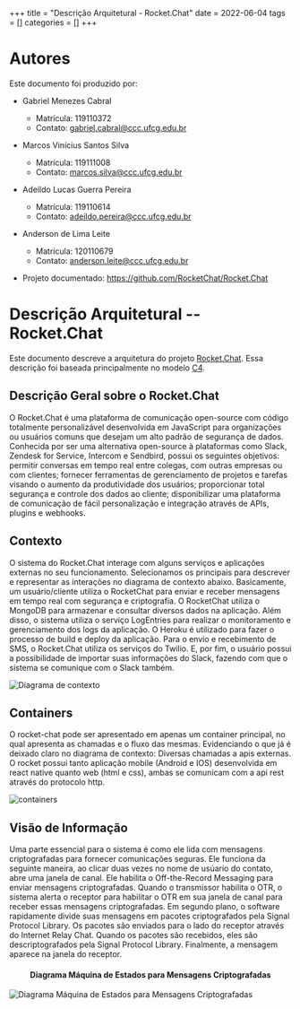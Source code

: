 +++
title = "Descrição Arquitetural - Rocket.Chat"
date = 2022-06-04
tags = []
categories = []
+++

# Autores

Este documento foi produzido por:

- Gabriel Menezes Cabral
  - Matrícula: 119110372
  - Contato: gabriel.cabral@ccc.ufcg.edu.br
- Marcos Vinícius Santos Silva
  - Matrícula: 119111008
  - Contato: marcos.silva@ccc.ufcg.edu.br
- Adeildo Lucas Guerra Pereira
  - Matrícula: 119110614
  - Contato: adeildo.pereira@ccc.ufcg.edu.br
- Anderson de Lima Leite
  - Matrícula: 120110679
  - Contato: anderson.leite@ccc.ufcg.edu.br

- Projeto documentado: https://github.com/RocketChat/Rocket.Chat

# Descrição Arquitetural -- Rocket.Chat

Este documento descreve a arquitetura do projeto [Rocket.Chat](https://github.com/RocketChat/Rocket.Chat). Essa descrição foi baseada principalmente no modelo [C4](https://c4model.com/).

## Descrição Geral sobre o Rocket.Chat

O Rocket.Chat é uma plataforma de comunicação open-source com código totalmente personalizável desenvolvida em JavaScript para organizações ou usuários comuns que desejam um alto padrão de segurança de dados.
Conhecida por ser uma alternativa open-source à plataformas como Slack, Zendesk for Service, Intercom e Sendbird, possui os seguintes objetivos: permitir conversas em tempo real entre colegas, com outras empresas ou com clientes; fornecer ferramentas de gerenciamento de projetos e tarefas visando o aumento da produtividade dos usuários; proporcionar total segurança e controle dos dados ao cliente; disponibilizar uma plataforma de comunicação de fácil personalização e integração através de APIs, plugins e webhooks.

## Contexto

O sistema do Rocket.Chat interage com alguns serviços e aplicações externas no seu funcionamento. Selecionamos os principais para descrever e representar as interações no diagrama de contexto abaixo. Basicamente, um usuário/cliente utiliza o RocketChat para enviar e receber mensagens em tempo real com segurança e criptografia. O RocketChat utiliza o MongoDB para armazenar e consultar diversos dados na aplicação. Além disso, o sistema utiliza o serviço LogEntries para realizar o monitoramento e gerenciamento dos logs da aplicação. O Heroku é utilizado para fazer o processo de build e deploy da aplicação. Para o envio e recebimento de SMS, o Rocket.Chat utiliza os serviços do Twilio. E, por fim, o usuário possui a possibilidade de importar suas informações do Slack, fazendo com que o sistema se comunique com o Slack também.

![Diagrama de contexto](rocketchat-context-diagram.png)

## Containers
O rocket-chat pode ser apresentado em apenas um container principal, no qual apresenta as chamadas e o fluxo das mesmas. Evidenciando o que já é deixado claro no diagrama de contexto: Diversas chamadas a apis externas. O rocket possui tanto aplicação mobile (Android e IOS) desenvolvida em react native quanto web (html e css), ambas se comunicam com a api rest através do protocolo http.

![containers](rocketchat-container-diagram.png)

## Visão de Informação

Uma parte essencial para o sistema é como ele lida com mensagens criptografadas para fornecer comunicações seguras. Ele funciona da seguinte maneira, ao clicar duas vezes no nome de usúario do contato, abre uma janela de canal. Ele habilita o Off-the-Record Messaging para enviar mensagens criptografadas. Quando o transmissor habilita o OTR, o sistema alerta o receptor para habilitar o OTR em sua janela de canal para receber essas mensagens criptografadas. Em segundo plano, o software rapidamente divide suas mensagens em pacotes criptografados pela Signal Protocol Library. Os pacotes são enviados para o lado do receptor através do Internet Relay Chat. Quando os pacotes são recebidos, eles são descriptografados pela Signal Protocol Library. Finalmente, a mensagem aparece na janela do receptor.

<h4 align="center"> Diagrama Máquina de Estados para Mensagens Criptografadas </h4>

![Diagrama Máquina de Estados para Mensagens Criptografadas](rocketchat-diagrama-maquina-de-estados.png)
